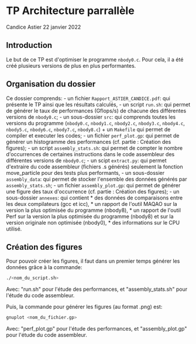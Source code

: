 # TP Architecture parrallèle
Candice Astier
22 janvier 2022

## Introduction

Le but de ce TP est d'optimiser le programme `nbody0.c`. Pour cela, il a été créé plusieurs versions de plus en plus performantes.


## Organisation du dossier

Ce dossier comprends:
    - un fichier `Rapport_ASTIER_CANDICE.pdf`: qui présente le TP ainsi que les résultats calculés,
    - un script `run.sh`: qui permet de générer le taux de performances (Gflops/s) de chacune des différentes versions de `nbody0.c`;
    - un sous-dossier `src`: qui comprends toutes les versions du programme (`nbody0.c`, `nbody1.c`, `nbody2.c`, `nbody3.c`, `nbody4.c`, `nbody5.c`, `nbody6.c`, `nbody7.c`, `nbody8.c`) + un `Makefile` qui permet de compiler et executer les codes;
    - un fichier `perf_plot.gp`: qui permet de générer un histogramme des performances (cf. partie : Création des figures);
    - un script `assembly_stats.sh`: qui permet de compter le nombre d'occurrences de certaines instructions dans le code assembleur des différentes versions de `nbody0.c`;
    - un scipt `extract.py`: qui permet d'extraire du code assembleur (fichiers .s générés) seulement la fonction move_particle pour des tests plus performants,
    - un sous-dossier `assembly_data`: qui permet de stocker l'ensemble des données générés par `assembly_stats.sh`;
    - un fichier `assembly_plot.gp`: qui permet de générer une figure des taux d'occurrence (cf. partie : Création des figures);
    - un sous-dossier `annexes`: qui contient 
    	* des données de comparaisons entre les deux compilateurs (gcc et icc), 
	* un rapport de l'outil MAQAO sur la version la plus optimisée du programme (nbody8),
	* un rapport de l'outil Perf sur la version la plus optimisée du programme (nbody8) et sur la version originale non optimisée (nbody0),
	* des informations sur le CPU utilisé.


## Création des figures
Pour pouvoir créer les figures, il faut dans un premier temps générer les données grâce à la commande:
```sh
./<nom_du_script.sh>
```
Avec: "run.sh" pour l'étude des performances, et "assembly_stats.sh" pour l'étude du code assembleur.

Puis, la commande pour générer les figures (au format .png) est:
```sh
gnuplot <nom_du_fichier.gp>
```
Avec: "perf_plot.gp" pour l'étude des performances, et "assembly_plot.gp" pour l'étude du code assembleur.



